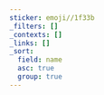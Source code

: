 ```yaml
---
sticker: emoji//1f33b
_filters: []
_contexts: []
_links: []
_sort:
  field: name
  asc: true
  group: true
---
```

